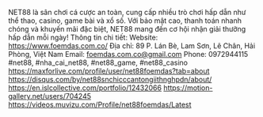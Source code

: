 NET88 là sân chơi cá cược an toàn, cung cấp nhiều trò chơi hấp dẫn như thể thao, casino, game bài và xổ số. Với bảo mật cao, thanh toán nhanh chóng và khuyến mãi đặc biệt, NET88 mang đến cơ hội nhận giải thưởng hấp dẫn mỗi ngày!
Thông tin chi tiết:
Website: https://www.foemdas.com.co/
Địa chỉ: 89 P. Lán Bè, Lam Sơn, Lê Chân, Hải Phòng, Việt Nam
Email: foemdas.com.co@gmail.com
Phone: 0972944115
#net88, #nha_cai_net88, #net88_game, #net88_casino
https://maxforlive.com/profile/user/net88foemdas?tab=about
https://disqus.com/by/net88snchicccantongiithnghpdn/about/
https://en.islcollective.com/portfolio/12432066
https://motion-gallery.net/users/704245
https://videos.muvizu.com/Profile/net88foemdas/Latest

